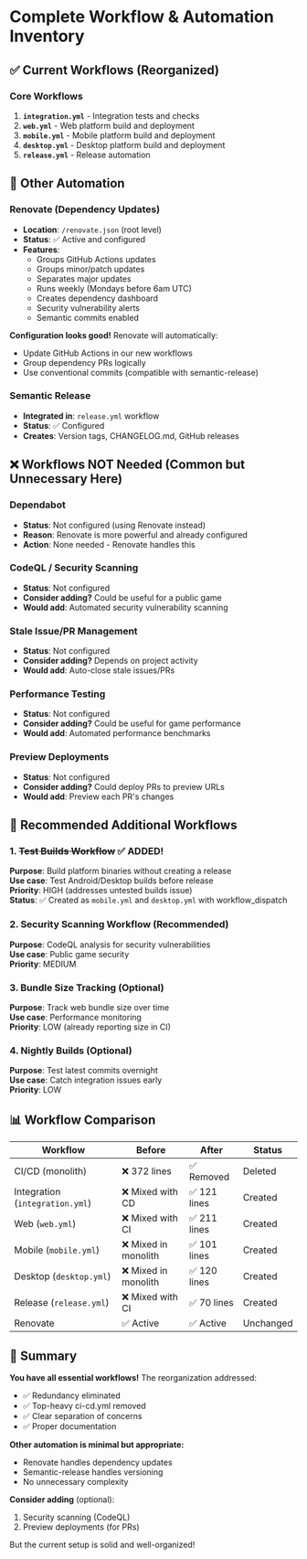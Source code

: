 # Complete Workflow & Automation Inventory

## ✅ Current Workflows (Reorganized)

### Core Workflows
1. **`integration.yml`** - Integration tests and checks
2. **`web.yml`** - Web platform build and deployment
3. **`mobile.yml`** - Mobile platform build and deployment
4. **`desktop.yml`** - Desktop platform build and deployment
5. **`release.yml`** - Release automation

## 🤖 Other Automation

### Renovate (Dependency Updates)
- **Location**: `/renovate.json` (root level)
- **Status**: ✅ Active and configured
- **Features**:
  - Groups GitHub Actions updates
  - Groups minor/patch updates
  - Separates major updates
  - Runs weekly (Mondays before 6am UTC)
  - Creates dependency dashboard
  - Security vulnerability alerts
  - Semantic commits enabled

**Configuration looks good!** Renovate will automatically:
- Update GitHub Actions in our new workflows
- Group dependency PRs logically
- Use conventional commits (compatible with semantic-release)

### Semantic Release
- **Integrated in**: `release.yml` workflow
- **Status**: ✅ Configured
- **Creates**: Version tags, CHANGELOG.md, GitHub releases

## ❌ Workflows NOT Needed (Common but Unnecessary Here)

### Dependabot
- **Status**: Not configured (using Renovate instead)
- **Reason**: Renovate is more powerful and already configured
- **Action**: None needed - Renovate handles this

### CodeQL / Security Scanning
- **Status**: Not configured
- **Consider adding?** Could be useful for a public game
- **Would add**: Automated security vulnerability scanning

### Stale Issue/PR Management
- **Status**: Not configured
- **Consider adding?** Depends on project activity
- **Would add**: Auto-close stale issues/PRs

### Performance Testing
- **Status**: Not configured
- **Consider adding?** Could be useful for game performance
- **Would add**: Automated performance benchmarks

### Preview Deployments
- **Status**: Not configured
- **Consider adding?** Could deploy PRs to preview URLs
- **Would add**: Preview each PR's changes

## 🔮 Recommended Additional Workflows

### 1. ~~Test Builds Workflow~~ ✅ ADDED!
**Purpose**: Build platform binaries without creating a release  
**Use case**: Test Android/Desktop builds before release  
**Priority**: HIGH (addresses untested builds issue)  
**Status**: ✅ Created as `mobile.yml` and `desktop.yml` with workflow_dispatch

### 2. Security Scanning Workflow (Recommended)
**Purpose**: CodeQL analysis for security vulnerabilities  
**Use case**: Public game security  
**Priority**: MEDIUM

### 3. Bundle Size Tracking (Optional)
**Purpose**: Track web bundle size over time  
**Use case**: Performance monitoring  
**Priority**: LOW (already reporting size in CI)

### 4. Nightly Builds (Optional)
**Purpose**: Test latest commits overnight  
**Use case**: Catch integration issues early  
**Priority**: LOW

## 📊 Workflow Comparison

| Workflow | Before | After | Status |
|----------|--------|-------|--------|
| CI/CD (monolith) | ❌ 372 lines | ✅ Removed | Deleted |
| Integration (`integration.yml`) | ❌ Mixed with CD | ✅ 121 lines | Created |
| Web (`web.yml`) | ❌ Mixed with CI | ✅ 211 lines | Created |
| Mobile (`mobile.yml`) | ❌ Mixed in monolith | ✅ 101 lines | Created |
| Desktop (`desktop.yml`) | ❌ Mixed in monolith | ✅ 120 lines | Created |
| Release (`release.yml`) | ❌ Mixed with CI | ✅ 70 lines | Created |
| Renovate | ✅ Active | ✅ Active | Unchanged |

## 🎯 Summary

**You have all essential workflows!** The reorganization addressed:
- ✅ Redundancy eliminated
- ✅ Top-heavy ci-cd.yml removed
- ✅ Clear separation of concerns
- ✅ Proper documentation

**Other automation is minimal but appropriate:**
- Renovate handles dependency updates
- Semantic-release handles versioning
- No unnecessary complexity

**Consider adding** (optional):
1. Security scanning (CodeQL)
2. Preview deployments (for PRs)

But the current setup is solid and well-organized!
